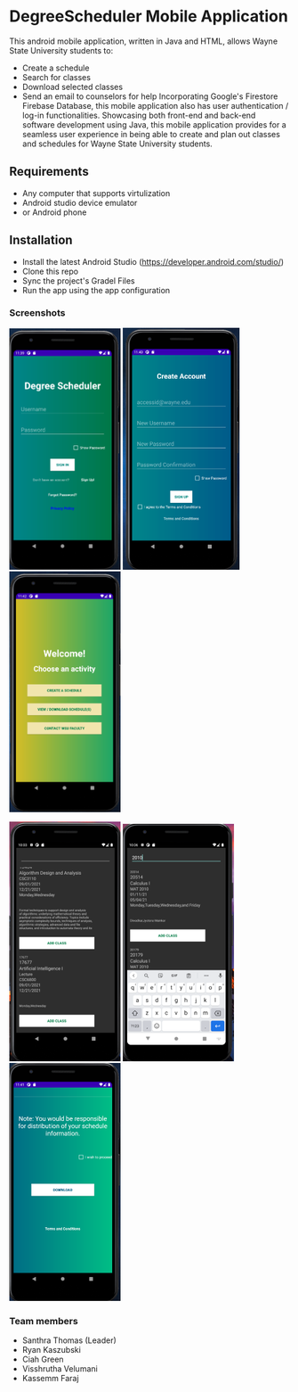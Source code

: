 # DegreeScheduler Mobile Application
This android mobile application, written in Java and HTML, allows Wayne State University students to:
- Create a schedule
- Search for classes
- Download selected classes
- Send an email to counselors for help
Incorporating Google's Firestore Firebase Database, this mobile application also has user authentication / log-in functionalities. Showcasing both front-end and back-end software development using Java, this mobile application provides for a seamless user experience in being able to create and plan out classes and schedules for Wayne State University students.

## Requirements
- Any computer that supports virtulization 
- Android studio device emulator
- or Android phone
  
## Installation  
- Install the latest Android Studio (https://developer.android.com/studio/) 
- Clone this repo 
- Sync the project's Gradel Files
- Run the app using the app configuration

### Screenshots
<p float="left">
  <img src="https://github.com/WSU-4110/DegreeScheduler/blob/main/images/login_image.png" width="200" />
  <img src="https://github.com/WSU-4110/DegreeScheduler/blob/main/images/createacc_image.png" width="210" /> 
  <img src="https://github.com/WSU-4110/DegreeScheduler/blob/main/images/mainmenu_image.png" width="200" /> 
</p>
<p float="left">
  <img src="https://github.com/WSU-4110/DegreeScheduler/blob/main/images/create_image.png" width="200" />
  <img src="https://github.com/WSU-4110/DegreeScheduler/blob/main/images/searchclass_image.png" width="200" /> 
  <img src="https://github.com/WSU-4110/DegreeScheduler/blob/main/images/download_image.png" width="200" /> 
</p>

### Team members
- Santhra Thomas (Leader)
- Ryan Kaszubski
- Ciah Green 
- Visshrutha Velumani
- Kassemm Faraj
